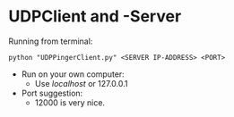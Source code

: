 # UDPClient and -Server


Running from terminal:
```
python "UDPPingerClient.py" <SERVER IP-ADDRESS> <PORT>
```

  - Run on your own computer:
    - Use *localhost* or 127.0.0.1
  - Port suggestion:
    - 12000 is very nice.
